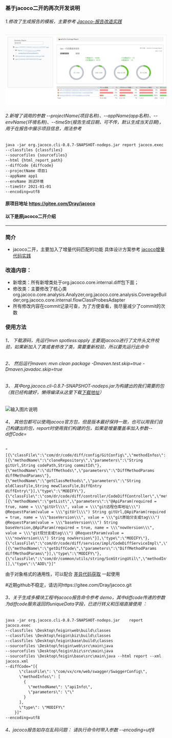 ### 基于jacoco二开的再次开发说明
###### 1.修改了生成报告的模板，主要参考 [Jacoco-报告改造实践](https://testerhome.com/topics/27721) 
![输入图片说明](./readme/jacoco报告.png "屏幕截图.png")
###### 2.新增了调用的参数 --projectName(项目名称)、--appName(app名称)、--envName(环境名称)、--timeStr(报告生成日期，可不传，默认生成当天日期)，用于在报告中展示项目信息，用法参考
```
java -jar org.jacoco.cli-0.8.7-SNAPSHOT-nodeps.jar report jacoco.exec
--classfiles {classfiles} 
--sourcefiles {sourcefiles}
--html {html_report_path} 
--diffCode {diffcode} 
--projectName 项目1
--appName app1
--envName 测试环境
--timeStr 2021-01-01
--encoding=utf8
```
#### 原项目地址 https://gitee.com/Dray/jacoco
#### 以下是原jacoco二开介绍
***
### 简介
+ jacoco二开，主要加入了增量代码匹配的功能 具体设计方案参考  [jacoco增量代码实践](https://blog.csdn.net/tushuping/article/details/112613528) 

### 改造内容：
+ 新增类：所有新增类处于org.jacoco.core.internal.diff包下面；
+ 修改类：主要修改了核心类org.jacoco.core.analysis.Analyzer,org.jacoco.core.analysis.CoverageBuilder;org.jacoco.core.internal.flowClassProbesAdapter
+ 所有修改内容在commit记录可查，为了方便查看，我尽量减少了commit的次数

### 使用方法
###### 1、 下载源码，先运行mvn  spotless:apply 主要是jacoco进行了文件头文件校验，如果新加入了类或者修改了类，需要重新校验，所以要先运行此命令
###### 2、 然后运行maven: mvn clean package   -Dmaven.test.skip=true   -Dmaven.javadoc.skip=true
###### 3、 其中org.jacoco.cli-0.8.7-SNAPSHOT-nodeps.jar为构建出的我们需要的包（我已经构建好，懒得编译从这里下载[下载地址](https://gitee.com/Dray/jacoco/releases)）
![输入图片说明](https://images.gitee.com/uploads/images/2021/0401/140301_3d5bbe62_1007820.png "屏幕截图.png")
###### 4、 其他包都可以使用jacoco官方包，但是版本最好保持一致，也可以用我们自己构建出的包，report时使用我们构建的包，如果是增量覆盖率加入参数--diffCode=
```
"[{\"classFile\":\"com/dr/code/diff/config/GitConfig\",\"methodInfos\":[{\"methodName\":\"cloneRepository\",\"parameters\":\"String gitUrl,String codePath,String commitId\"},{\"methodName\":\"diffMethods\",\"parameters\":\"DiffMethodParams diffMethodParams\"},{\"methodName\":\"getClassMethods\",\"parameters\":\"String oldClassFile,String mewClassFile,DiffEntry diffEntry\"}],\"type\":\"MODIFY\"},{\"classFile\":\"com/dr/code/diff/controller/CodeDiffController\",\"methodInfos\":[{\"methodName\":\"getList\",\"parameters\":\"@ApiParam(required = true, name = \\\"gitUrl\\\", value = \\\"git远程仓库地址\\\") @RequestParam(value = \\\"gitUrl\\\") String gitUrl,@ApiParam(required = true, name = \\\"baseVersion\\\", value = \\\"git原始分支或tag\\\") @RequestParam(value = \\\"baseVersion\\\") String baseVersion,@ApiParam(required = true, name = \\\"nowVersion\\\", value = \\\"git现分支或tag\\\") @RequestParam(value = \\\"nowVersion\\\") String nowVersion\"}],\"type\":\"MODIFY\"},{\"classFile\":\"com/dr/code/diff/service/impl/CodeDiffServiceImpl\",\"methodInfos\":[{\"methodName\":\"getDiffCode\",\"parameters\":\"DiffMethodParams diffMethodParams\"}],\"type\":\"MODIFY\"},{\"classFile\":\"com/dr/common/utils/string/ScmStringUtil\",\"methodInfos\":[],\"type\":\"ADD\"}]"
```
由于对象格式的通用性，可以配合 [差异代码获取](https://gitee.com/Dray/code-diff.git) 一起使用

#近期github不稳定，请访问https://gitee.com/Dray/jacoco.git


###### 3、关于生成多模块工程中jacoco报告命令参考 demo，其中diffcode传递的参数为diffcode服务返回的uniqueData字段，已进行转义和压缩直接使用 ：
```
java -jar org.jacoco.cli-0.8.7-SNAPSHOT-nodeps.jar    report jacoco.exec 
--classfiles \Desktop\feigin\web\build\classes   
--classfiles \Desktop\feigin\biz\build\classes   
--classfiles \Desktop\feigin\base\build\classes 
--sourcefiles \Desktop\feigin\web\src\main\java  
--sourcefiles \Desktop\feigin\biz\src\main\java   
--sourcefiles \Desktop\feigin\base\src\main\java --html report --xml jacoco.xml   
--diffCode="[{
      \"classFile\": \"com/vx/crm/web/swagger/SwaggerConfig\",
      \"methodInfos\": [
        {
          \"methodName\": \"apiInfo\",
          \"parameters\": \"\"
        }
      ],
      \"type\": \"MODIFY\"
    }]"
--encoding=utf8
```
###### 4、jacoco报告如存在乱码问题：  请执行命令时带入参数  --encoding=utf8
